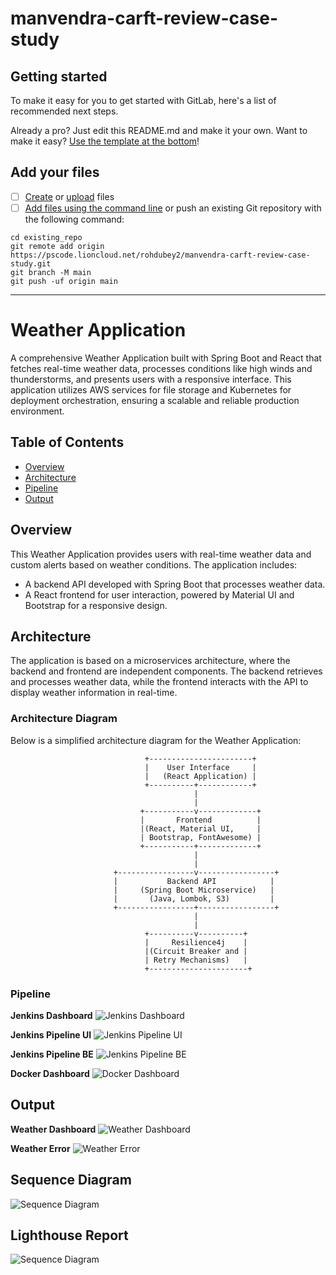 # manvendra-carft-review-case-study



## Getting started

To make it easy for you to get started with GitLab, here's a list of recommended next steps.

Already a pro? Just edit this README.md and make it your own. Want to make it easy? [Use the template at the bottom](#editing-this-readme)!

## Add your files

- [ ] [Create](https://docs.gitlab.com/ee/user/project/repository/web_editor.html#create-a-file) or [upload](https://docs.gitlab.com/ee/user/project/repository/web_editor.html#upload-a-file) files
- [ ] [Add files using the command line](https://docs.gitlab.com/ee/gitlab-basics/add-file.html#add-a-file-using-the-command-line) or push an existing Git repository with the following command:

```
cd existing_repo
git remote add origin https://pscode.lioncloud.net/rohdubey2/manvendra-carft-review-case-study.git
git branch -M main
git push -uf origin main
```

***

# Weather Application

A comprehensive Weather Application built with Spring Boot and React that fetches real-time weather data, processes conditions like high winds and thunderstorms, and presents users with a responsive interface. This application utilizes AWS services for file storage and Kubernetes for deployment orchestration, ensuring a scalable and reliable production environment.

## Table of Contents
- [Overview](#overview)
- [Architecture](#architecture)
- [Pipeline](#pipeline)
- [Output](#output)

## Overview
This Weather Application provides users with real-time weather data and custom alerts based on weather conditions. The application includes:
- A backend API developed with Spring Boot that processes weather data.
- A React frontend for user interaction, powered by Material UI and Bootstrap for a responsive design.

## Architecture
The application is based on a microservices architecture, where the backend and frontend are independent components. The backend retrieves and processes weather data, while the frontend interacts with the API to display weather information in real-time.

### Architecture Diagram

Below is a simplified architecture diagram for the Weather Application:

                                  +-----------------------+
                                  |    User Interface     |
                                  |   (React Application) |
                                  +----------+------------+
                                             |
                                             |
                                 +-----------v-------------+
                                 |       Frontend          |
                                 |(React, Material UI,     |
                                 | Bootstrap, FontAwesome) |
                                 +-----------+-------------+
                                             |
                                             |
                           +-----------------v-----------------+
                           |           Backend API            |
                           |     (Spring Boot Microservice)   |
                           |       (Java, Lombok, S3)         |
                           +-----------------+-----------------+
                                             |
                                             |
                                  +----------v----------+
                                  |     Resilience4j    |
                                  |(Circuit Breaker and |
                                  | Retry Mechanisms)   |
                                  +----------------------+

### Pipeline


**Jenkins Dashboard**
![Jenkins Dashboard](./ScreenshotJenkinsDashboard.png)

**Jenkins Pipeline UI**
![Jenkins Pipeline UI](./Screenshot%20Pipeline.png)

**Jenkins Pipeline BE**
![Jenkins Pipeline BE](./Screenshot%20Pipeline2.png)

**Docker Dashboard**
![Docker Dashboard](./Screenshot%20Docker.png)

## Output

**Weather Dashboard**
![Weather Dashboard](./Screenshot%20Data.png)

**Weather Error**
![Weather Error](./Screenshot%20Error.png)

## Sequence Diagram
![Sequence Diagram](./flowchartweather.drawio.png)

## Lighthouse Report
![Sequence Diagram](./ScreenshotLightHouse.png)

